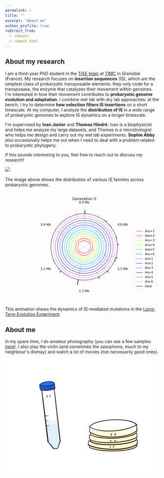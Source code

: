 ```yaml
---
permalink: /
title: ""
excerpt: "About me"
author_profile: true
redirect_from:
  - /about/
  - /about.html
---
```



## About my research

I am a third-year PhD student in the [TrEE team](https://tree-timc.github.io/compbio/) at [TIMC](https://www.timc.fr/en) in Grenoble (France). My research focuses on **insertion sequences** (IS), which are the simplest class of prokaryotic transposable elements: they only code for a transposase, the enzyme that catalyzes their movement within genomes. I'm interested in how their movement contributes to **prokaryotic genome evolution and adaptation**. I combine wet lab with dry lab approaches: at the bench, I try to determine **how selection filters IS insertions** on a short timescale. At my computer, I analyze the **distribution of IS** in a wide range of prokaryotic genomes to explore IS dynamics on a longer timescale.

I'm supervised by **Ivan Junier** and **Thomas Hindré**: Ivan is a biophysicist and helps me analyze my large datasets, and Thomas is a microbiologist who helps me design and carry out my wet lab experiments. **Sophie Abby** also occasionally helps me out when I need to deal with a problem related to prokaryotic phylogeny.

If this sounds interesting to you, feel free to reach out to discuss my research!

![](/images/full_tree_digIS_data_low_res.png)

The image above shows the distribution of various IS families across prokaryotic genomes.

![](/images/IS_evolution_circular_optimized_sped_up1.gif)

This animation shows the dynamics of IS-mediated mutations in the [Long-Term Evolution Experiment](https://the-ltee.org/).

## About me

In my spare time, I do amateur photography (you can see a few samples [here](instagram.com/floragaudilliere)). I also play the violin (and sometimes the saxophone, much to my neighbour's dismay) and watch a lot of movies (not necessarily good ones).

![](/images/doodle.png)
